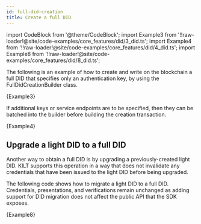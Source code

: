 ```yaml
---
id: full-did-creation
title: Create a full DID
---
```


import CodeBlock from '@theme/CodeBlock';
import Example3 from '!!raw-loader!@site/code-examples/core_features/did/3_did.ts';
import Example4 from '!!raw-loader!@site/code-examples/core_features/did/4_did.ts';
import Example8 from '!!raw-loader!@site/code-examples/core_features/did/8_did.ts';

The following is an example of how to create and write on the blockchain a full DID that specifies only an authentication key, by using the FullDidCreationBuilder class.

<CodeBlock className="language-js">
  {Example3}
</CodeBlock>

If additional keys or service endpoints are to be specified, then they can be batched into the builder before building the creation transaction.

<CodeBlock className="language-js">
  {Example4}
</CodeBlock>

## Upgrade a light DID to a full DID

Another way to obtain a full DID is by upgrading a previously-created light DID.
KILT supports this operation in a way that does not invalidate any credentials that have been issued to the light DID before being upgraded.

The following code shows how to migrate a light DID to a full DID. Credentials, presentations, and verifications remain unchanged as adding support for DID migration does not affect the public API that the SDK exposes.

<CodeBlock className="language-js">
  {Example8}
</CodeBlock>